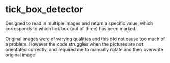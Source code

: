 # tick_box_detector
Designed to read in multiple images and return a specific value, which corresponds to which tick box (out of three) has been marked.

Original images were of varying qualities and this did not cause too much of a problem. However the code struggles when the pictures are 
not orientated correctly, and required me to manually rotate and then overwrite original image

